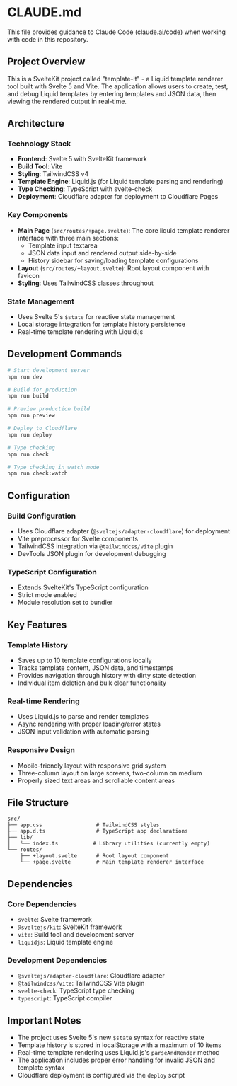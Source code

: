 # CLAUDE.md

This file provides guidance to Claude Code (claude.ai/code) when working with code in this repository.

## Project Overview

This is a SvelteKit project called "template-it" - a Liquid template renderer tool built with Svelte 5 and Vite. The application allows users to create, test, and debug Liquid templates by entering templates and JSON data, then viewing the rendered output in real-time.

## Architecture

### Technology Stack
- **Frontend**: Svelte 5 with SvelteKit framework
- **Build Tool**: Vite
- **Styling**: TailwindCSS v4
- **Template Engine**: Liquid.js (for Liquid template parsing and rendering)
- **Type Checking**: TypeScript with svelte-check
- **Deployment**: Cloudflare adapter for deployment to Cloudflare Pages

### Key Components
- **Main Page** (`src/routes/+page.svelte`): The core liquid template renderer interface with three main sections:
  - Template input textarea
  - JSON data input and rendered output side-by-side
  - History sidebar for saving/loading template configurations
- **Layout** (`src/routes/+layout.svelte`): Root layout component with favicon
- **Styling**: Uses TailwindCSS classes throughout

### State Management
- Uses Svelte 5's `$state` for reactive state management
- Local storage integration for template history persistence
- Real-time template rendering with Liquid.js

## Development Commands

```bash
# Start development server
npm run dev

# Build for production
npm run build

# Preview production build
npm run preview

# Deploy to Cloudflare
npm run deploy

# Type checking
npm run check

# Type checking in watch mode
npm run check:watch
```

## Configuration

### Build Configuration
- Uses Cloudflare adapter (`@sveltejs/adapter-cloudflare`) for deployment
- Vite preprocessor for Svelte components
- TailwindCSS integration via `@tailwindcss/vite` plugin
- DevTools JSON plugin for development debugging

### TypeScript Configuration
- Extends SvelteKit's TypeScript configuration
- Strict mode enabled
- Module resolution set to bundler

## Key Features

### Template History
- Saves up to 10 template configurations locally
- Tracks template content, JSON data, and timestamps
- Provides navigation through history with dirty state detection
- Individual item deletion and bulk clear functionality

### Real-time Rendering
- Uses Liquid.js to parse and render templates
- Async rendering with proper loading/error states
- JSON input validation with automatic parsing

### Responsive Design
- Mobile-friendly layout with responsive grid system
- Three-column layout on large screens, two-column on medium
- Properly sized text areas and scrollable content areas

## File Structure

```
src/
├── app.css                 # TailwindCSS styles
├── app.d.ts                # TypeScript app declarations
├── lib/
│   └── index.ts           # Library utilities (currently empty)
└── routes/
    ├── +layout.svelte      # Root layout component
    └── +page.svelte        # Main template renderer interface
```

## Dependencies

### Core Dependencies
- `svelte`: Svelte framework
- `@sveltejs/kit`: SvelteKit framework
- `vite`: Build tool and development server
- `liquidjs`: Liquid template engine

### Development Dependencies
- `@sveltejs/adapter-cloudflare`: Cloudflare adapter
- `@tailwindcss/vite`: TailwindCSS Vite plugin
- `svelte-check`: TypeScript type checking
- `typescript`: TypeScript compiler

## Important Notes

- The project uses Svelte 5's new `$state` syntax for reactive state
- Template history is stored in localStorage with a maximum of 10 items
- Real-time template rendering uses Liquid.js's `parseAndRender` method
- The application includes proper error handling for invalid JSON and template syntax
- Cloudflare deployment is configured via the `deploy` script